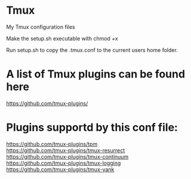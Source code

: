 # Tmux
My Tmux configuration files

Make the setup.sh executable with chmod +x

Run setup.sh to copy the .tmux.conf to the current users home folder.

# A list of Tmux plugins can be found here
https://github.com/tmux-plugins/

# Plugins supportd by this conf file:
https://github.com/tmux-plugins/tpm  
https://github.com/tmux-plugins/tmux-resurrect  
https://github.com/tmux-plugins/tmux-continuum  
https://github.com/tmux-plugins/tmux-logging  
https://github.com/tmux-plugins/tmux-yank  
